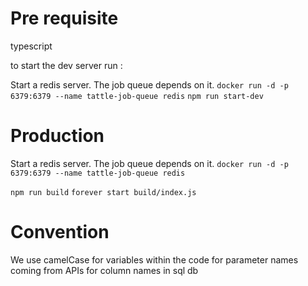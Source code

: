 # Pre requisite
typescript


to start the dev server run : 

Start a redis server. The job queue depends on it. 
`docker run -d -p 6379:6379 --name tattle-job-queue redis`
`npm run start-dev`


# Production
Start a redis server. The job queue depends on it. 
`docker run -d -p 6379:6379 --name tattle-job-queue redis`

`npm run build`
`forever start build/index.js`


# Convention
We use camelCase for variables within the code
for parameter names coming from APIs
for column names in sql db
